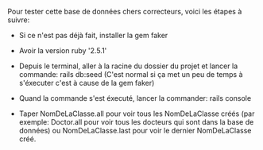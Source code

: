 Pour tester cette base de données chers correcteurs, voici les étapes à suivre:

- Si ce n'est pas déjà fait, installer la gem faker

- Avoir la version ruby '2.5.1'

- Depuis le terminal, aller à la racine du dossier du projet et lancer la commande: rails db:seed
(C'est normal si ça met un peu de temps à s'éxecuter c'est à cause de la gem faker)

- Quand la commande s'est éxecuté, lancer la commander: rails console

- Taper NomDeLaClasse.all pour voir tous les NomDeLaClasse créés (par exemple: Doctor.all pour voir tous les docteurs qui sont dans la base de données) ou NomDeLaClasse.last pour voir le dernier NomDeLaClasse créé.